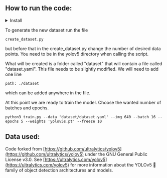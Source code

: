 ## <div>How to run the code: </div>

<details>
<summary>Install</summary>

Clone repo and install [requirements.txt](https://github.com/solrun/yolov5/blob/master/requirements.txt) in a
[**Python>=3.7.0**](https://www.python.org/) environment, including
[**PyTorch>=1.7**](https://pytorch.org/get-started/locally/).

```bash
git clone https://github.com/solrun/yolov5  # clone
cd yolov5
pip install -r requirements.txt  # install
```

</details>

To generate the new dataset run the file 
```
create_dataset.py
``` 
but before that in the create_dataset.py change the number of desired data points. 
You need to be in the yolov5 directory when calling the script.

What will be created is a folder called "dataset" that will contain a file called
"dataset.yaml". This file needs to be slightly modified. We will need to add 
one line 
```
path: ./dataset
``` 
which can be added anywhere in the file. 

At this point we are ready to train the model. Choose the wanted number of batches and epochs. 
```
python3 train.py --data 'dataset/dataset.yaml' --img 640 --batch 16 --epochs 5 --weights 'yolov5s.pt' --freeze 10
``` 

## <div>Data used: </div>





Code forked from [https://github.com/ultralytics/yolov5](https://github.com/ultralytics/yolov5) under the GNU General Public License v3.0.
See [https://ultralytics.com/yolov5](https://ultralytics.com/yolov5) for more information about the YOLOv5 🚀 family of object detection architectures and models.
